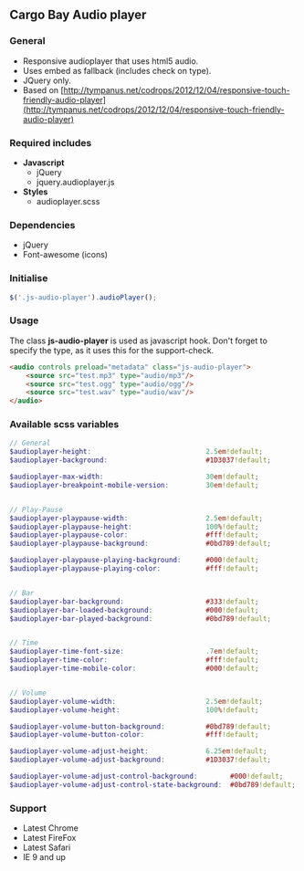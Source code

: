 ## Cargo Bay Audio player

### General
- Responsive audioplayer that uses html5 audio.
- Uses embed as fallback (includes check on type).
- JQuery only.
- Based on [http://tympanus.net/codrops/2012/12/04/responsive-touch-friendly-audio-player](http://tympanus.net/codrops/2012/12/04/responsive-touch-friendly-audio-player)


### Required includes
- **Javascript**
	- jQuery
	- jquery.audioplayer.js
- **Styles**
	- audioplayer.scss


### Dependencies
- jQuery
- Font-awesome (icons)


### Initialise
```javascript
$('.js-audio-player').audioPlayer();
```

### Usage
The class **js-audio-player** is used as javascript hook.
Don't forget to specify the type, as it uses this for the support-check.

```html
<audio controls preload="metadata" class="js-audio-player">
	<source src="test.mp3" type="audio/mp3"/>
    <source src="test.ogg" type="audio/ogg"/>
    <source src="test.wav" type="audio/wav"/>
</audio>
```
### Available scss variables
```scss
// General
$audioplayer-height:                            2.5em!default;
$audioplayer-background:                        #1D3037!default;

$audioplayer-max-width:                         30em!default;
$audioplayer-breakpoint-mobile-version:         30em!default;


// Play-Pause
$audioplayer-playpause-width:                   2.5em!default;
$audioplayer-playpause-height:                  100%!default;
$audioplayer-playpause-color:                   #fff!default;
$audioplayer-playpause-background:              #0bd789!default;

$audioplayer-playpause-playing-background:      #000!default;
$audioplayer-playpause-playing-color:           #fff!default;


// Bar
$audioplayer-bar-background:                    #333!default;
$audioplayer-bar-loaded-background:             #000!default;
$audioplayer-bar-played-background:             #0bd789!default;


// Time
$audioplayer-time-font-size:                    .7em!default;
$audioplayer-time-color:                        #fff!default;
$audioplayer-time-mobile-color:                 #000!default;


// Volume
$audioplayer-volume-width:                      2.5em!default;
$audioplayer-volume-height:                     100%!default;

$audioplayer-volume-button-background:          #0bd789!default;
$audioplayer-volume-button-color:               #fff!default;

$audioplayer-volume-adjust-height:              6.25em!default;
$audioplayer-volume-adjust-background:          #1D3037!default;

$audioplayer-volume-adjust-control-background:        #000!default;
$audioplayer-volume-adjust-control-state-background:  #0bd789!default;
```


### Support

- Latest Chrome
- Latest FireFox
- Latest Safari
- IE 9 and up
